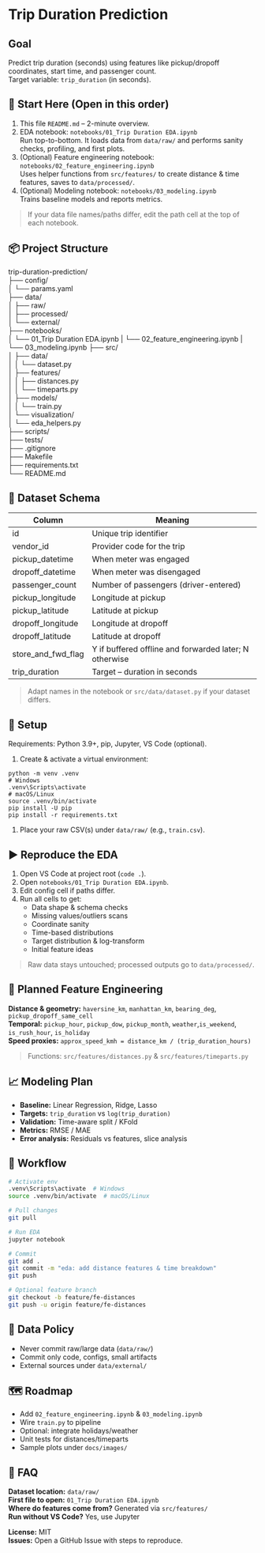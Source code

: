 # Trip Duration Prediction

## Goal

Predict trip duration (seconds) using features like pickup/dropoff coordinates, start time, and passenger count.  
Target variable: `trip_duration` (in seconds).

## 🔰 Start Here (Open in this order)

1. This file `README.md` – 2-minute overview.  
2. EDA notebook: `notebooks/01_Trip Duration EDA.ipynb`  
   Run top-to-bottom. It loads data from `data/raw/` and performs sanity checks, profiling, and first plots.  
3. (Optional) Feature engineering notebook: `notebooks/02_feature_engineering.ipynb`  
   Uses helper functions from `src/features/` to create distance & time features, saves to `data/processed/`.  
4. (Optional) Modeling notebook: `notebooks/03_modeling.ipynb`  
   Trains baseline models and reports metrics.  

> If your data file names/paths differ, edit the path cell at the top of each notebook.

## 📦 Project Structure

trip-duration-prediction/  
├── config/  
│   └── params.yaml  
├── data/  
│   ├── raw/  
│   ├── processed/  
│   └── external/  
├── notebooks/  
│   └── 01_Trip Duration EDA.ipynb
|   └── 02_feature_engineering.ipynb
|   └── 03_modeling.ipynb
├── src/  
│   ├── data/  
│   │   └── dataset.py  
│   ├── features/  
│   │   ├── distances.py  
│   │   └── timeparts.py  
│   ├── models/  
│   │   └── train.py  
│   └── visualization/  
│       └── eda_helpers.py  
├── scripts/  
├── tests/  
├── .gitignore  
├── Makefile  
├── requirements.txt  
└── README.md  

## 📑 Dataset Schema

| Column | Meaning |
|--------|--------|
| id | Unique trip identifier |
| vendor_id | Provider code for the trip |
| pickup_datetime | When meter was engaged |
| dropoff_datetime | When meter was disengaged |
| passenger_count | Number of passengers (driver-entered) |
| pickup_longitude | Longitude at pickup |
| pickup_latitude | Latitude at pickup |
| dropoff_longitude | Longitude at dropoff |
| dropoff_latitude | Latitude at dropoff |
| store_and_fwd_flag | Y if buffered offline and forwarded later; N otherwise |
| trip_duration | Target – duration in seconds |

> Adapt names in the notebook or `src/data/dataset.py` if your dataset differs.

## 🧰 Setup

Requirements: Python 3.9+, pip, Jupyter, VS Code (optional).  

1. Create & activate a virtual environment:

```text
python -m venv .venv
# Windows
.venv\Scripts\activate
# macOS/Linux
source .venv/bin/activate
pip install -U pip
pip install -r requirements.txt
```

1. Place your raw CSV(s) under `data/raw/` (e.g., `train.csv`).

## ▶️ Reproduce the EDA

1. Open VS Code at project root (`code .`).  
2. Open `notebooks/01_Trip Duration EDA.ipynb`.  
3. Edit config cell if paths differ.  
4. Run all cells to get:  
   - Data shape & schema checks  
   - Missing values/outliers scans  
   - Coordinate sanity  
   - Time-based distributions  
   - Target distribution & log-transform  
   - Initial feature ideas  

> Raw data stays untouched; processed outputs go to `data/processed/`.

## 🧪 Planned Feature Engineering

**Distance & geometry:** `haversine_km`, `manhattan_km`, `bearing_deg`, `pickup_dropoff_same_cell`  
**Temporal:** `pickup_hour`, `pickup_dow`, `pickup_month`, `weather`,`is_weekend`, `is_rush_hour`, `is_holiday`  
**Speed proxies:** `approx_speed_kmh = distance_km / (trip_duration_hours)`  

> Functions: `src/features/distances.py` & `src/features/timeparts.py`

## 📈 Modeling Plan

- **Baseline:** Linear Regression, Ridge, Lasso  
- **Targets:** `trip_duration` vs `log(trip_duration)`  
- **Validation:** Time-aware split / KFold  
- **Metrics:** RMSE / MAE  
- **Error analysis:** Residuals vs features, slice analysis  

## 🔄 Workflow

```bash
# Activate env
.venv\Scripts\activate  # Windows
source .venv/bin/activate  # macOS/Linux

# Pull changes
git pull

# Run EDA
jupyter notebook

# Commit
git add .
git commit -m "eda: add distance features & time breakdown"
git push

# Optional feature branch
git checkout -b feature/fe-distances
git push -u origin feature/fe-distances
```

## 🔐 Data Policy

- Never commit raw/large data (`data/raw/`)  
- Commit only code, configs, small artifacts  
- External sources under `data/external/`

## 🗺️ Roadmap

- Add `02_feature_engineering.ipynb` & `03_modeling.ipynb`  
- Wire `train.py` to pipeline  
- Optional: integrate holidays/weather  
- Unit tests for distances/timeparts  
- Sample plots under `docs/images/`

## 🙋 FAQ

**Dataset location:** `data/raw/`  
**First file to open:** `01_Trip Duration EDA.ipynb`  
**Where do features come from?** Generated via `src/features/`  
**Run without VS Code?** Yes, use Jupyter  

**License:** MIT  
**Issues:** Open a GitHub Issue with steps to reproduce.
